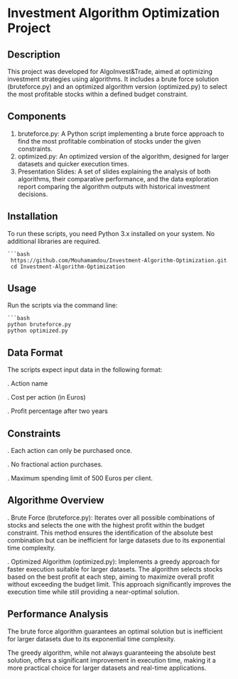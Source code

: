 # Investment Algorithm Optimization Project

## Description

This project was developed for AlgoInvest&Trade, aimed at optimizing investment strategies using algorithms. It includes a brute force solution (bruteforce.py) and an optimized algorithm version (optimized.py) to select the most profitable stocks within a defined budget constraint.

## Components

1. bruteforce.py: A Python script implementing a brute force approach to find the most profitable combination of stocks under the given constraints.
2. optimized.py: An optimized version of the algorithm, designed for larger datasets and quicker execution times.
3. Presentation Slides: A set of slides explaining the analysis of both algorithms, their comparative performance, and the data exploration report comparing the algorithm outputs with historical investment decisions.

## Installation

To run these scripts, you need Python 3.x installed on your system. No additional libraries are required.

    ```bash
     https://github.com/Mouhamamdou/Investment-Algorithm-Optimization.git
     cd Investment-Algorithm-Optimization

## Usage

Run the scripts via the command line:

    ```bash
    python bruteforce.py
    python optimized.py


## Data Format

The scripts expect input data in the following format:

. Action name

. Cost per action (in Euros)

. Profit percentage after two years

## Constraints

. Each action can only be purchased once.

. No fractional action purchases.

. Maximum spending limit of 500 Euros per client.

## Algorithme Overview

. Brute Force (bruteforce.py): Iterates over all possible combinations of stocks and selects the one with the highest profit within the budget constraint. This method ensures the identification of the absolute best combination but can be inefficient for large datasets due to its exponential time complexity.

. Optimized Algorithm (optimized.py): Implements a greedy approach for faster execution suitable for larger datasets. The algorithm selects stocks based on the best profit at each step, aiming to maximize overall profit without exceeding the budget limit. This approach significantly improves the execution time while still providing a near-optimal solution.

## Performance Analysis

The brute force algorithm guarantees an optimal solution but is inefficient for larger datasets due to its exponential time complexity.

The greedy algorithm, while not always guaranteeing the absolute best solution, offers a significant improvement in execution time, making it a more practical choice for larger datasets and real-time applications.
